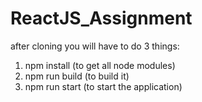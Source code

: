 # ReactJS_Assignment

after cloning you will have to do 3 things:
1. npm install (to get all node modules)
2. npm run build (to build it)
3. npm run start (to start the application)
